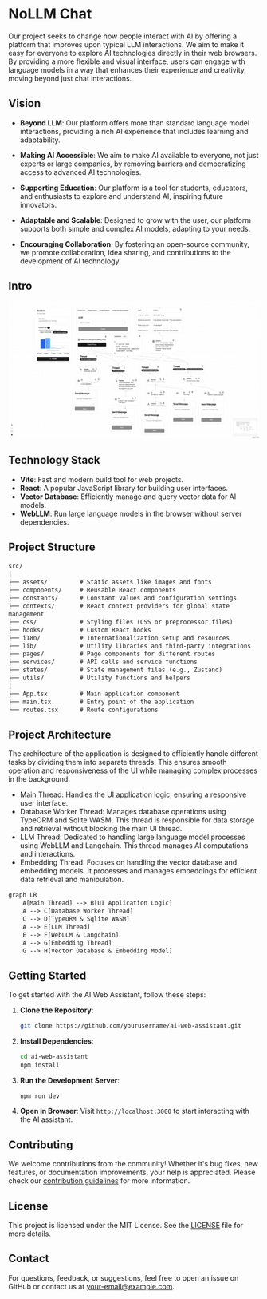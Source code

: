 # NoLLM Chat

Our project seeks to change how people interact with AI by offering a platform that improves upon typical LLM interactions. We aim to make it easy for everyone to explore AI technologies directly in their web browsers. By providing a more flexible and visual interface, users can engage with language models in a way that enhances their experience and creativity, moving beyond just chat interactions.

## Vision

- **Beyond LLM**: Our platform offers more than standard language model interactions, providing a rich AI experience that includes learning and adaptability.

- **Making AI Accessible**: We aim to make AI available to everyone, not just experts or large companies, by removing barriers and democratizing access to advanced AI technologies.

- **Supporting Education**: Our platform is a tool for students, educators, and enthusiasts to explore and understand AI, inspiring future innovators.

- **Adaptable and Scalable**: Designed to grow with the user, our platform supports both simple and complex AI models, adapting to your needs.

- **Encouraging Collaboration**: By fostering an open-source community, we promote collaboration, idea sharing, and contributions to the development of AI technology.

## Intro

![Intro Image](./public/intro.jpeg)

## Technology Stack

- **Vite**: Fast and modern build tool for web projects.
- **React**: A popular JavaScript library for building user interfaces.
- **Vector Database**: Efficiently manage and query vector data for AI models.
- **WebLLM**: Run large language models in the browser without server dependencies.

## Project Structure

```
src/
│
├── assets/         # Static assets like images and fonts
├── components/     # Reusable React components
├── constants/      # Constant values and configuration settings
├── contexts/       # React context providers for global state management
├── css/            # Styling files (CSS or preprocessor files)
├── hooks/          # Custom React hooks
├── i18n/           # Internationalization setup and resources
├── lib/            # Utility libraries and third-party integrations
├── pages/          # Page components for different routes
├── services/       # API calls and service functions
├── states/         # State management files (e.g., Zustand)
├── utils/          # Utility functions and helpers
│
├── App.tsx         # Main application component
├── main.tsx        # Entry point of the application
└── routes.tsx      # Route configurations
```

## Project Architecture

The architecture of the application is designed to efficiently handle different tasks by dividing them into separate threads. This ensures smooth operation and responsiveness of the UI while managing complex processes in the background.

* Main Thread: Handles the UI application logic, ensuring a responsive user interface.
* Database Worker Thread: Manages database operations using TypeORM and Sqlite WASM. This thread is responsible for data storage and retrieval without blocking the main UI thread.
* LLM Thread: Dedicated to handling large language model processes using WebLLM and Langchain. This thread manages AI computations and interactions.
* Embedding Thread: Focuses on handling the vector database and embedding models. It processes and manages embeddings for efficient data retrieval and manipulation.

```mermaid
graph LR
    A[Main Thread] --> B[UI Application Logic]
    A --> C[Database Worker Thread]
    C --> D[TypeORM & Sqlite WASM]
    A --> E[LLM Thread]
    E --> F[WebLLM & Langchain]
    A --> G[Embedding Thread]
    G --> H[Vector Database & Embedding Model]
```


## Getting Started

To get started with the AI Web Assistant, follow these steps:

1. **Clone the Repository**: 
   ```bash
   git clone https://github.com/yourusername/ai-web-assistant.git
   ```
2. **Install Dependencies**:
   ```bash
   cd ai-web-assistant
   npm install
   ```
3. **Run the Development Server**:
   ```bash
   npm run dev
   ```
4. **Open in Browser**: Visit `http://localhost:3000` to start interacting with the AI assistant.

## Contributing

We welcome contributions from the community! Whether it's bug fixes, new features, or documentation improvements, your help is appreciated. Please check our [contribution guidelines](https://github.com/yourusername/ai-web-assistant/blob/main/CONTRIBUTING.md) for more information.

## License

This project is licensed under the MIT License. See the [LICENSE](https://github.com/yourusername/ai-web-assistant/blob/main/LICENSE) file for more details.

## Contact

For questions, feedback, or suggestions, feel free to open an issue on GitHub or contact us at [your-email@example.com](mailto:your-email@example.com).
